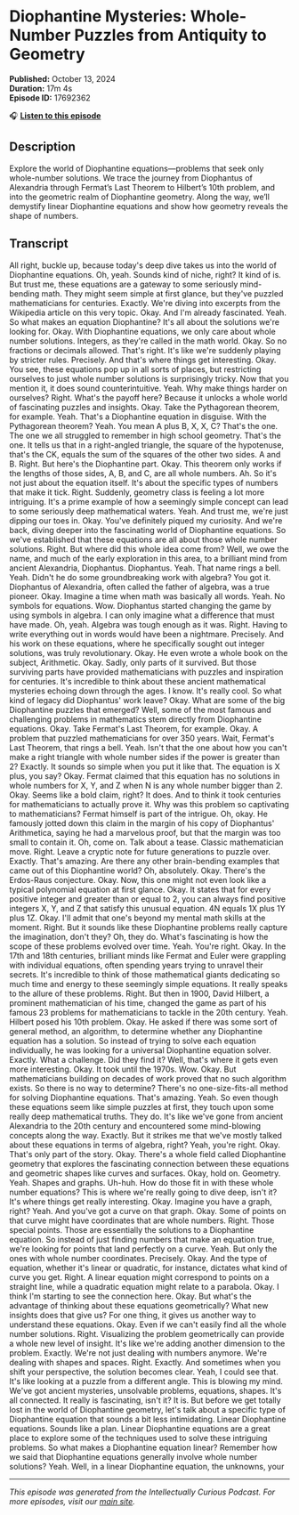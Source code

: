 # Diophantine Mysteries: Whole-Number Puzzles from Antiquity to Geometry

**Published:** October 13, 2024  
**Duration:** 17m 4s  
**Episode ID:** 17692362

🎧 **[Listen to this episode](https://intellectuallycurious.buzzsprout.com/2529712/episodes/17692362-diophantine-mysteries-whole-number-puzzles-from-antiquity-to-geometry)**

## Description

Explore the world of Diophantine equations—problems that seek only whole-number solutions. We trace the journey from Diophantus of Alexandria through Fermat’s Last Theorem to Hilbert’s 10th problem, and into the geometric realm of Diophantine geometry. Along the way, we’ll demystify linear Diophantine equations and show how geometry reveals the shape of numbers.

## Transcript

All right, buckle up, because today's deep dive takes us into the world of Diophantine equations. Oh, yeah. Sounds kind of niche, right? It kind of is. But trust me, these equations are a gateway to some seriously mind-bending math. They might seem simple at first glance, but they've puzzled mathematicians for centuries. Exactly. We're diving into excerpts from the Wikipedia article on this very topic. Okay. And I'm already fascinated. Yeah. So what makes an equation Diophantine? It's all about the solutions we're looking for. Okay. With Diophantine equations, we only care about whole number solutions. Integers, as they're called in the math world. Okay. So no fractions or decimals allowed. That's right. It's like we're suddenly playing by stricter rules. Precisely. And that's where things get interesting. Okay. You see, these equations pop up in all sorts of places, but restricting ourselves to just whole number solutions is surprisingly tricky. Now that you mention it, it does sound counterintuitive. Yeah. Why make things harder on ourselves? Right. What's the payoff here? Because it unlocks a whole world of fascinating puzzles and insights. Okay. Take the Pythagorean theorem, for example. Yeah. That's a Diophantine equation in disguise. With the Pythagorean theorem? Yeah. You mean A plus B, X, X, C? That's the one. The one we all struggled to remember in high school geometry. That's the one. It tells us that in a right-angled triangle, the square of the hypotenuse, that's the CK, equals the sum of the squares of the other two sides. A and B. Right. But here's the Diophantine part. Okay. This theorem only works if the lengths of those sides, A, B, and C, are all whole numbers. Ah. So it's not just about the equation itself. It's about the specific types of numbers that make it tick. Right. Suddenly, geometry class is feeling a lot more intriguing. It's a prime example of how a seemingly simple concept can lead to some seriously deep mathematical waters. Yeah. And trust me, we're just dipping our toes in. Okay. You've definitely piqued my curiosity. And we're back, diving deeper into the fascinating world of Diophantine equations. So we've established that these equations are all about those whole number solutions. Right. But where did this whole idea come from? Well, we owe the name, and much of the early exploration in this area, to a brilliant mind from ancient Alexandria, Diophantus. Diophantus. Yeah. That name rings a bell. Yeah. Didn't he do some groundbreaking work with algebra? You got it. Diophantus of Alexandria, often called the father of algebra, was a true pioneer. Okay. Imagine a time when math was basically all words. Yeah. No symbols for equations. Wow. Diophantus started changing the game by using symbols in algebra. I can only imagine what a difference that must have made. Oh, yeah. Algebra was tough enough as it was. Right. Having to write everything out in words would have been a nightmare. Precisely. And his work on these equations, where he specifically sought out integer solutions, was truly revolutionary. Okay. He even wrote a whole book on the subject, Arithmetic. Okay. Sadly, only parts of it survived. But those surviving parts have provided mathematicians with puzzles and inspiration for centuries. It's incredible to think about these ancient mathematical mysteries echoing down through the ages. I know. It's really cool. So what kind of legacy did Diophantus' work leave? Okay. What are some of the big Diophantine puzzles that emerged? Well, some of the most famous and challenging problems in mathematics stem directly from Diophantine equations. Okay. Take Fermat's Last Theorem, for example. Okay. A problem that puzzled mathematicians for over 350 years. Wait, Fermat's Last Theorem, that rings a bell. Yeah. Isn't that the one about how you can't make a right triangle with whole number sides if the power is greater than 2? Exactly. It sounds so simple when you put it like that. The equation is X plus, you say? Okay. Fermat claimed that this equation has no solutions in whole numbers for X, Y, and Z when N is any whole number bigger than 2. Okay. Seems like a bold claim, right? It does. And to think it took centuries for mathematicians to actually prove it. Why was this problem so captivating to mathematicians? Fermat himself is part of the intrigue. Oh, okay. He famously jotted down this claim in the margin of his copy of Diophantus' Arithmetica, saying he had a marvelous proof, but that the margin was too small to contain it. Oh, come on. Talk about a tease. Classic mathematician move. Right. Leave a cryptic note for future generations to puzzle over. Exactly. That's amazing. Are there any other brain-bending examples that came out of this Diophantine world? Oh, absolutely. Okay. There's the Erdos-Raus conjecture. Okay. Now, this one might not even look like a typical polynomial equation at first glance. Okay. It states that for every positive integer and greater than or equal to 2, you can always find positive integers X, Y, and Z that satisfy this unusual equation. 4N equals 1X plus 1Y plus 1Z. Okay. I'll admit that one's beyond my mental math skills at the moment. Right. But it sounds like these Diophantine problems really capture the imagination, don't they? Oh, they do. What's fascinating is how the scope of these problems evolved over time. Yeah. You're right. Okay. In the 17th and 18th centuries, brilliant minds like Fermat and Euler were grappling with individual equations, often spending years trying to unravel their secrets. It's incredible to think of those mathematical giants dedicating so much time and energy to these seemingly simple equations. It really speaks to the allure of these problems. Right. But then in 1900, David Hilbert, a prominent mathematician of his time, changed the game as part of his famous 23 problems for mathematicians to tackle in the 20th century. Yeah. Hilbert posed his 10th problem. Okay. He asked if there was some sort of general method, an algorithm, to determine whether any Diophantine equation has a solution. So instead of trying to solve each equation individually, he was looking for a universal Diophantine equation solver. Exactly. What a challenge. Did they find it? Well, that's where it gets even more interesting. Okay. It took until the 1970s. Wow. Okay. But mathematicians building on decades of work proved that no such algorithm exists. So there is no way to determine? There's no one-size-fits-all method for solving Diophantine equations. That's amazing. Yeah. So even though these equations seem like simple puzzles at first, they touch upon some really deep mathematical truths. They do. It's like we've gone from ancient Alexandria to the 20th century and encountered some mind-blowing concepts along the way. Exactly. But it strikes me that we've mostly talked about these equations in terms of algebra, right? Yeah, you're right. Okay. That's only part of the story. Okay. There's a whole field called Diophantine geometry that explores the fascinating connection between these equations and geometric shapes like curves and surfaces. Okay, hold on. Geometry. Yeah. Shapes and graphs. Uh-huh. How do those fit in with these whole number equations? This is where we're really going to dive deep, isn't it? It's where things get really interesting. Okay. Imagine you have a graph, right? Yeah. And you've got a curve on that graph. Okay. Some of points on that curve might have coordinates that are whole numbers. Right. Those special points. Those are essentially the solutions to a Diophantine equation. So instead of just finding numbers that make an equation true, we're looking for points that land perfectly on a curve. Yeah. But only the ones with whole number coordinates. Precisely. Okay. And the type of equation, whether it's linear or quadratic, for instance, dictates what kind of curve you get. Right. A linear equation might correspond to points on a straight line, while a quadratic equation might relate to a parabola. Okay. I think I'm starting to see the connection here. Okay. But what's the advantage of thinking about these equations geometrically? What new insights does that give us? For one thing, it gives us another way to understand these equations. Okay. Even if we can't easily find all the whole number solutions. Right. Visualizing the problem geometrically can provide a whole new level of insight. It's like we're adding another dimension to the problem. Exactly. We're not just dealing with numbers anymore. We're dealing with shapes and spaces. Right. Exactly. And sometimes when you shift your perspective, the solution becomes clear. Yeah, I could see that. It's like looking at a puzzle from a different angle. This is blowing my mind. We've got ancient mysteries, unsolvable problems, equations, shapes. It's all connected. It really is fascinating, isn't it? It is. But before we get totally lost in the world of Diophantine geometry, let's talk about a specific type of Diophantine equation that sounds a bit less intimidating. Linear Diophantine equations. Sounds like a plan. Linear Diophantine equations are a great place to explore some of the techniques used to solve these intriguing problems. So what makes a Diophantine equation linear? Remember how we said that Diophantine equations generally involve whole number solutions? Yeah. Well, in a linear Diophantine equation, the unknowns, your

---
*This episode was generated from the Intellectually Curious Podcast. For more episodes, visit our [main site](https://intellectuallycurious.buzzsprout.com).*

